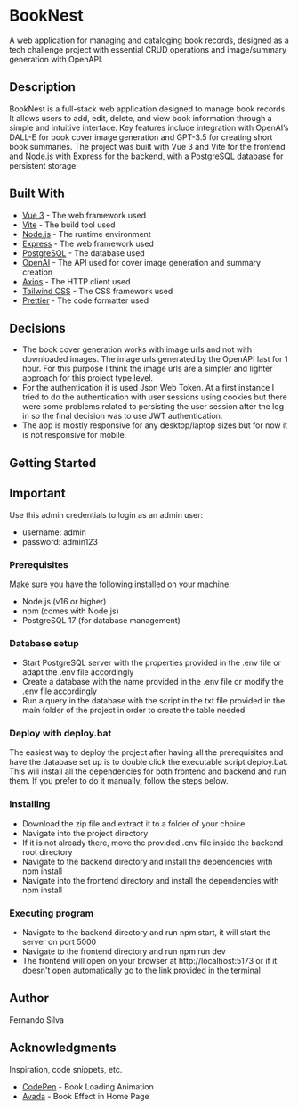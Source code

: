 # BookNest

A web application for managing and cataloging book records, designed as a tech challenge project with essential CRUD operations and image/summary generation with OpenAPI.

## Description

BookNest is a full-stack web application designed to manage book records. It allows users to add, edit, delete, and view book information through a simple and intuitive interface. Key features include integration with OpenAI’s DALL-E for book cover image generation and GPT-3.5 for creating short book summaries. The project was built with Vue 3 and Vite for the frontend and Node.js with Express for the backend, with a PostgreSQL database for persistent storage

## Built With

- [Vue 3](https://vuejs.org/) - The web framework used
- [Vite](https://vitejs.dev/) - The build tool used
- [Node.js](https://nodejs.org/) - The runtime environment
- [Express](https://expressjs.com/) - The web framework used
- [PostgreSQL](https://www.postgresql.org/) - The database used
- [OpenAI](https://openai.com/) - The API used for cover image generation and summary creation
- [Axios](https://axios-http.com/) - The HTTP client used
- [Tailwind CSS](https://tailwindcss.com/) - The CSS framework used
- [Prettier](https://prettier.io/) - The code formatter used


## Decisions

- The book cover generation works with image urls and not with downloaded images. The image urls generated by the OpenAPI last for 1 hour. For this purpose I think the image urls are a simpler and lighter approach for this project type level.
- For the authentication it is used Json Web Token. At a first instance I tried to do the authentication with user sessions using cookies but there were some problems related to persisting the user session after the log in so the final decision was to use JWT authentication.
- The app is mostly responsive for any desktop/laptop sizes but for now it is not responsive for mobile.

## Getting Started

## Important

Use this admin credentials to login as an admin user:

- username: admin
- password: admin123

### Prerequisites

Make sure you have the following installed on your machine:

- Node.js (v16 or higher)
- npm (comes with Node.js)
- PostgreSQL 17 (for database management)

### Database setup

- Start PostgreSQL server with the properties provided in the .env file or adapt the .env file accordingly
- Create a database with the name provided in the .env file or modify the .env file accordingly
- Run a query in the database with the script in the txt file provided in the main folder of the project in order to create the table needed

### Deploy with deploy.bat

The easiest way to deploy the project after having all the prerequisites and have the database set up is to double click the executable script deploy.bat. This will install all the dependencies for both frontend and backend and run them. If you prefer to do it manually, follow the steps below.
  
### Installing

- Download the zip file and extract it to a folder of your choice
- Navigate into the project directory
- If it is not already there, move the provided .env file inside the backend root directory
- Navigate to the backend directory and install the dependencies with npm install
- Navigate into the frontend directory and install the dependencies with npm install

### Executing program

- Navigate to the backend directory and run npm start, it will start the server on port 5000
- Navigate to the frontend directory and run npm run dev
- The frontend will open on your browser at http://localhost:5173 or if it doesn't open automatically go to the link provided in the terminal


## Author

Fernando Silva

## Acknowledgments

Inspiration, code snippets, etc.

- [CodePen](https://codepen.io/podenemus/pen/eJqwBL) - Book Loading Animation
- [Avada](https://blog.avada.io/css/book-effects) - Book Effect in Home Page
